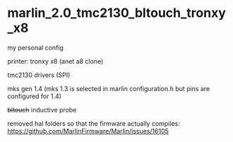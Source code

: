 # marlin_2.0_tmc2130_bltouch_tronxy_x8

my personal config

printer: tronxy x8 (anet a8 clone)

tmc2130 drivers (SPI)

mks gen 1.4 (mks 1.3 is selected in marlin configuration.h but pins are configured for 1.4)

<del>bltouch</del> inductive probe

removed hal folders so that the firmware actually compiles: https://github.com/MarlinFirmware/Marlin/issues/16105
